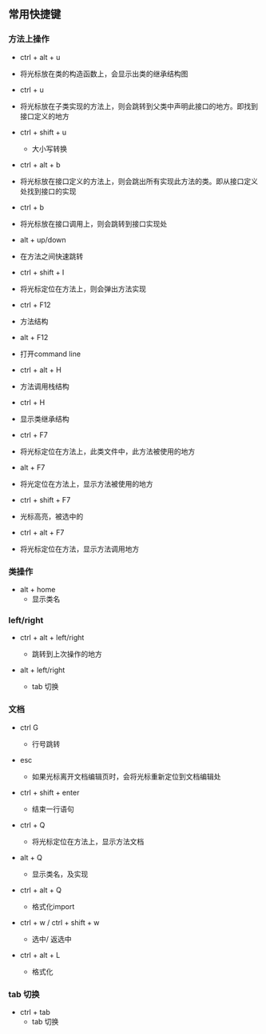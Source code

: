 ## 常用快捷键

### 方法上操作
* ctrl + alt + u
 + 将光标放在类的构造函数上，会显示出类的继承结构图
 
* ctrl + u
 + 将光标放在子类实现的方法上，则会跳转到父类中声明此接口的地方。即找到接口定义的地方
 
* ctrl + shift + u
  + 大小写转换
 
* ctrl + alt + b
 + 将光标放在接口定义的方法上，则会跳出所有实现此方法的类。即从接口定义处找到接口的实现
 
* ctrl + b
 + 将光标放在接口调用上，则会跳转到接口实现处
 
* alt + up/down
 + 在方法之间快速跳转
 
* ctrl + shift + I
 + 将光标定位在方法上，则会弹出方法实现
 
* ctrl + F12
 + 方法结构
 
* alt + F12
 + 打开command line
 
* ctrl + alt + H
 + 方法调用栈结构
 
* ctrl + H
 + 显示类继承结构
 
* ctrl + F7
 + 将光标定位在方法上，此类文件中，此方法被使用的地方
 
* alt + F7
 + 将光定位在方法上，显示方法被使用的地方
 
* ctrl + shift + F7
 + 光标高亮，被选中的
 
* ctrl + alt + F7
 + 将光标定位在方法，显示方法调用地方

### 类操作

   
 * alt + home
   + 显示类名
   
 

### left/right
 * ctrl + alt + left/right
   + 跳转到上次操作的地方
 
 * alt + left/right
    + tab 切换
 
### 文档
 * ctrl G 
   + 行号跳转
   
 * esc
   + 如果光标离开文档编辑页时，会将光标重新定位到文档编辑处
   
 * ctrl + shift + enter
   + 结束一行语句 
   
 * ctrl + Q
   + 将光标定位在方法上，显示方法文档
   
 * alt + Q
   + 显示类名，及实现
   
 * ctrl + alt + Q
   + 格式化import
   
 * ctrl + w / ctrl + shift + w
   + 选中/ 返选中
   
 * ctrl + alt + L
   + 格式化
   
### tab 切换  

 * ctrl + tab 
   + tab 切换
   

    
 